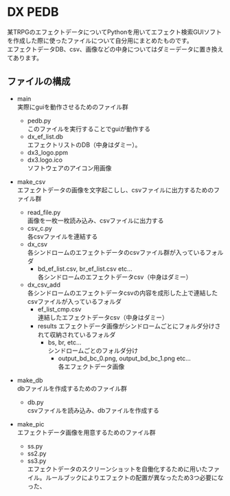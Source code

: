 # DX PEDB
某TRPGのエフェクトデータについてPythonを用いてエフェクト検索GUIソフトを作成した際に使ったファイルについて自分用にまとめたものです。  
エフェクトデータDB、csv、画像などの中身についてはダミーデータに置き換えてあります。  
## ファイルの構成
- main  
実際にguiを動作させるためのファイル群  
  - pedb.py  
このファイルを実行することでguiが動作する  
  - dx_ef_list.db  
エフェクトリストのDB（中身はダミー）。  
  - dx3_logo.ppm  
  - dx3.logo.ico  
ソフトウェアのアイコン用画像  

- make_csv  
エフェクトデータの画像を文字起こしし、csvファイルに出力するためのファイル群  
  - read_file.py  
画像を一枚一枚読み込み、csvファイルに出力する  
  - csv_c.py  
各csvファイルを連結する  
  - dx_csv  
各シンドロームのエフェクトデータのcsvファイル群が入っているフォルダ  
    - bd_ef_list.csv, br_ef_list.csv etc...  
    各シンドロームのエフェクトデータcsv（中身はダミー）  
  - dx_csv_add  
各シンドロームのエフェクトデータcsvの内容を成形した上で連結したcsvファイルが入っているフォルダ  
    - ef_list_cmp.csv  
    連結したエフェクトデータcsv（中身はダミー）  
    - results
      エフェクトデータ画像がシンドロームごとにフォルダ分けされて収納されているフォルダ
        - bs, br, etc...  
        シンドロームごとのフォルダ分け
          - output_bd_bc_0.png, output_bd_bc_1.png etc...  
          各エフェクトデータ画像
- make_db  
dbファイルを作成するためのファイル群
  - db.py  
csvファイルを読み込み、dbファイルを作成する

- make_pic  
エフェクトデータ画像を用意するためのファイル群
  - ss.py  
  - ss2.py  
  - ss3.py  
エフェクトデータのスクリーンショットを自働化するために用いたファイル。ルールブックによりエフェクトの配置が異なったため3つ必要になった、